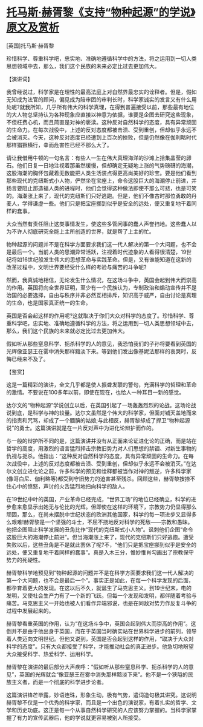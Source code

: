 # [托马斯·赫胥黎《支持“物种起源”的学说》原文及赏析](https://www.vrrw.net/wx/14666.html)

[英国]托马斯·赫胥黎

珍惜科学、尊重科学吧，忠实地、准确地遵循科学中的方法，将之运用到一切人类思想领域中去，那么，我们这个民族的未来必定比过去更加伟大。

【演讲词】

我曾经说过，科学家是在理性的最高法庭上对自然界最忠实的诠释者。但是，假如无知成为法官的顾问，偏见成为陪审团的审判长时，科学家诚实的发言又有什么用处呢?就我所知，几乎所有伟大的科学真理，在得到普遍接受以前，那些最有地位的大人物总坚持认为各种现象应直接以神意为依据，谁要是企图去研究这些现象，不但枉费心机，而且简直是对神的亵渎。这种反对自然科学的态度，具有异常顽固的生命力。在每次战役中，上述的反对态度都被击溃、受到重创，但却似乎永远不会被消灭。今天，这种反对态度已经遭到上百次的挫败，但是仍然像在伽利略时代那样猖獗横行，幸而危害性已经不那么大了。

请让我借用牛顿的一句名言：有些人一生在伟大真理海洋的沙滩上拾集晶莹的卵石。他们日复一日地注视着那虽然缓慢，但却确定无疑地上涨的气势磅礴的海潮，这股海潮的胸怀包藏着无数能把人类生活装点得更高尚美好的珍宝。要是他们看到那些现代的克纽斯式小人物，俨然坐在宝座上，命令这股巨大的海潮停止前进，并扬言要阻止那造福人类的进程时，他们会觉得这种做法即使不那么可悲，也是可笑的。海潮涨上来了，现代的克纽斯们只好逃跑。但是，他们不像古时那位勇敢的丹麦人，学得谦虚一些。他们只是把宝座挪到似乎是安全的远处，便又重复地干着同样的蠢事。

大众当然有责任阻止这类事情发生，使这些多管闲事的蠢人声誉扫地。这些蠢人以为不许人彻底研究全能上主所创造的世界，就是帮了上主的忙。

物种起源的问题并不是在科学方面要求我们这一代人解决的第一个大问题，也不会是最后一个。当前人类的思潮异常活跃，注视着时代迹象的人看得很清楚，19世纪将如16世纪般发生伟大的思想革命与实践革命。但是，又有谁能知道在这新的改革过程中，文明世界要经受什么样的考验与痛苦的斗争呢?

然而，我真诚地相信，无论发生什么情况，在这场斗争中，英国会起到伟大而崇高的作用。英国将向全世界证明，至少有一个民族认为，专制政治和煽动宣传并不是治国的必要选择，自由与秩序并非必然互相排斥，知识高于威严，自由讨论是真理的生命，也是国家真正统一的生命。

英国是否会起这样的作用呢?这就取决于你们大众对科学的态度了。珍惜科学、尊重科学吧，忠实地、准确地遵循科学的方法，将之运用到一切人类思想领域中去，那么，我们这个民族的未来就必定比过去更加伟大。

假如听从那些窒息科学、扼杀科学的人的意见，我恐怕我们的子孙将要看到英国的光辉像亚瑟王在雾中消失那样黯淡下来。等到他们发出像基妮法那样的哀哭时，反悔已经来不及了。



【鉴赏】

这是一篇精彩的演讲，全文几乎都是使人振聋发聩的警句，充满科学的哲理和革命的激情。不要说在100多年以前，即使在现在，也给人一种耳目一新的感觉。

达尔文的“物种起源”学说创立以后，在英国引起了一场轰轰烈烈的论战。这场论战说到底，是科学与神的较量。达尔文虽然是个伟大的科学家，但面对铺天盖地而来的指责和咒骂，却成了一个腼腆的姑娘;与此相反，赫胥黎却成了捍卫“物种起源说”的勇士。这篇演讲就是在一片反对声中为进化论辩护而作的。

与一般的辩护所不同的是，这篇演讲并没有从正面来论证进化论的正确，而是站在哲学的高度，用激烈的语言猛烈抨击宗教旧势力对人们思想的禁锢、对新生事物的仇视与扼杀。他指出：“这种反对自然科学的态度，具有异常顽固的生命力。在每次战役中，上述的反对态度都被击溃、受到重创，但却似乎永远不会被消灭。”在达尔文创立进化论之前，许多科学的预见和诠释都被当作对神的叛逆，许多科学家(像哥白尼、伽利略等)都受到守旧势力的迫害甚至残杀。回顾这些，赫胥黎按捺不住心中的愤怒，声讨的火舌猛烈地扫向科学的敌人。

在19世纪中叶的英国，产业革命已经完成，“世界工场”的地位已经确立，科学的进步愈来愈显示出她无与伦比的光辉。但即使在这样的环境下，宗教势力仍显得那么顽固，那么，在尚未摆脱中世纪状态的欧洲其他国家，科学的每一项进步又显得多么艰难!赫胥黎是一个坚强的斗士，不屈不挠地反对科学的死敌——宗教和愚昧。他把企图阻止科学发展的丑角比作“现代的克纽斯式小人物”。讽刺他们企图“命令这股巨大的海潮停止前进”。但当海潮涨上来了，现代的克纽斯们只好逃跑。遭受失败以后，这些丑角是不是就此罢休了呢?不，“他们只是把宝座挪到似乎是安全的远处，便又重复地干着同样的蠢事”。真是入木三分，惟妙惟肖勾画出了宗教保守势力的死硬性。

赫胥黎科学地预见到“物种起源的问题并不是在科学方面要求我们这一代人解决的第一个大问题，也不会是最后一个”。事实正是如此，在每一个科学发现的后面，都孕育着更大的发现。在这以后不久，就诞生了马克思主义。到19世纪末，电的发明，又使社会生产力有了一个新的飞跃。但每一个发现和发明，都伴随着考验与痛苦。马克思主义一开始也被人们看作异端邪说，也是在同敌对势力作反复斗争的过程中发展起来的。

赫胥黎看重英国的作用，认为“在这场斗争中，英国会起到伟大而崇高的作用”。这倒并不是由于他出身于英国，而在于英国当时确实站在世界科学进步的前列，领导着人类迈向文明世纪。但他又说到，英国是否会起到这样的作用，“取决于大众对科学的态度”。只有大众都接受了科学，才能推动社会的真正进步。他急切地盼望大众接受科学、热爱科学、运用科学。

赫胥黎在演讲的最后部分大声疾呼：“假如听从那些窒息科学、扼杀科学的人的意见”，英国的光辉就会“像亚瑟王在雾中消失那样黯淡下来”。他不是一个狭隘的民族主义者，而是一个彻底的科学进步论者。

这篇演讲锋芒毕露，妙语连珠，形象生动，极有气势，遣词造句极其讲究。这说明赫胥黎不仅是一个优秀的科学家，而且是一个出色的演说家，有着扎实的哲学、文学和历史功底。这正是每一个从事自然科学研究的人应该努力掌握的。当科学家掌握了有力的宣传武器后，他的学说就更容易被别人所接受。

